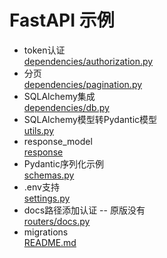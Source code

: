 # FastAPI 示例

* token认证<br> [dependencies/authorization.py](python/dependencies/authorization.py)
* 分页<br> [dependencies/pagination.py](python/dependencies/pagination.py)
* SQLAlchemy集成<br> [dependencies/db.py](python/dependencies/db.py)
* SQLAlchemy模型转Pydantic模型<br> [utils.py](python/utils.py)
* response_model<br> [response](python/response)
* Pydantic序列化示例<br> [schemas.py](python/schemas.py)
* .env支持<br> [settings.py](python/settings.py)
* docs路径添加认证 -- 原版没有<br> [routers/docs.py](python/routers/docs.py)
* migrations<br> [README.md](python/migrations/README.md)